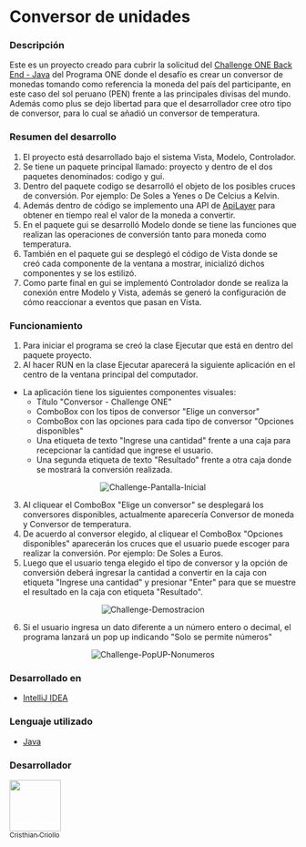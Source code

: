 # Conversor de unidades

### Descripción
Este es un proyecto creado para cubrir la solicitud del [Challenge ONE Back End - Java](https://www.aluracursos.com/challenges/oracle-one-back-end/conversordemoneda/sprint01) del Programa ONE donde el desafío es crear un conversor de monedas tomando como referencia la moneda del país del participante, en este caso del sol peruano (PEN) frente a las principales divisas del mundo. Además como plus se dejo libertad para que el desarrollador cree otro tipo de conversor, para lo cual se añadió un conversor de temperatura.

### Resumen del desarrollo
1. El proyecto está desarrollado bajo el sistema Vista, Modelo, Controlador.
2. Se tiene un paquete principal llamado: proyecto y dentro de el dos paquetes denominados: codigo y gui.
3. Dentro del paquete codigo se desarrolló el objeto de los posibles cruces de conversión. Por ejemplo: De Soles a Yenes o De Celcius a Kelvin.
4. Además dentro de código se implemento una API de [ApiLayer](https://apilayer.com/marketplace/exchangerates_data-api?utm_source=apilayermarketplace&utm_medium=featured) para obtener en tiempo real el valor de la moneda a convertir.
5. En el paquete gui se desarrolló Modelo donde se tiene las funciones que realizan las operaciones de conversión tanto para moneda como temperatura.
6. También en el paquete gui se desplegó el código de Vista donde se creó cada componente de la ventana a mostrar, inicializó dichos componentes y se los estilizó.
7. Como parte final en gui se implementó Controlador donde se realiza la conexión entre Modelo y Vista, además se generó la configuración de cómo reaccionar a eventos que pasan en Vista.

### Funcionamiento
1. Para iniciar el programa se creó la clase Ejecutar que está en dentro del paquete proyecto.
2. Al hacer RUN en la clase Ejecutar aparecerá la siguiente aplicación en el centro de la ventana principal del computador.

  * La aplicación tiene los siguientes componentes visuales:
      * Título "Conversor - Challenge ONE"
      * ComboBox con los tipos de conversor "Elige un conversor"
      * ComboBox con las opciones para cada tipo de conversor "Opciones disponibles"
      * Una etiqueta de texto "Ingrese una cantidad" frente a una caja para recepcionar la cantidad que ingrese el usuario.
      * Una segunda etiqueta de texto "Resultado" frente a otra caja donde se mostrará la conversión realizada.

<p align="center"><img src="https://user-images.githubusercontent.com/83378496/230690853-67b5a875-ce7d-40b2-8e9b-3d8e85f2b04c.png" alt="Challenge-Pantalla-Inicial"></p>
      
3. Al cliquear el ComboBox "Elige un conversor" se desplegará los conversores disponibles, actualmente aparecería Conversor de moneda y Conversor de temperatura.
4. De acuerdo al conversor elegido, al cliquear el ComboBox "Opciones disponibles" aparecerán los cruces que el usuario puede escoger para realizar la conversión. Por ejemplo: De Soles a Euros.  
5. Luego que el usuario tenga elegido el tipo de conversor y la opción de conversión deberá ingresar la cantidad a convertir en la caja con etiqueta "Ingrese una cantidad" y presionar "Enter" para que se muestre el resultado en la caja con etiqueta "Resultado". 

<p align="center"><img src="https://user-images.githubusercontent.com/83378496/230694096-42762a89-3281-4169-9f3a-b4f93bee7f56.gif" alt="Challenge-Demostracion"></p>

6. Si el usuario ingresa un dato diferente a un número entero o decimal, el programa lanzará un pop up indicando "Solo se permite números"

<p align="center"><img src="https://user-images.githubusercontent.com/83378496/230692145-24e1016c-a3b2-49d0-899c-60a9962624be.png" alt="Challenge-PopUP-Nonumeros"></p>

### Desarrollado en
* [IntelliJ IDEA](https://www.jetbrains.com/idea/download/)

### Lenguaje utilizado 
* [Java](https://www.oracle.com/java/technologies/javase/jdk19-archive-downloads.html)

### Desarrollador
[<img src="https://avatars.githubusercontent.com/u/83378496?v=4" width=90><br><sub>Cristhian Criollo</sub>](https://github.com/ccriollohuaman)


